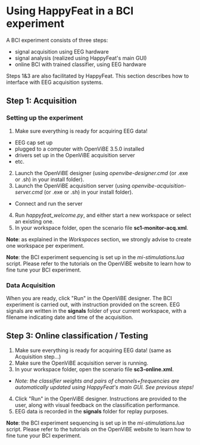 # Using HappyFeat in a BCI experiment

A BCI experiment consists of three steps:
- signal acquisition using EEG hardware
- signal analysis (realized using HappyFeat's main GUI)
- online BCI with trained classifier, using EEG hardware

Steps 1&3 are also facilitated by HappyFeat. This section describes how to interface with EEG acquisition systems.
 
## Step 1: Acquisition

### Setting up the experiment

1. Make sure everything is ready for acquiring EEG data! 
  - EEG cap set up
  - plugged to a computer with OpenViBE 3.5.0 installed
  - drivers set up in the OpenViBE acquisition server
  - etc.
2. Launch the OpenViBE designer (using *openvibe-designer.cmd* (or .exe or .sh) in your install folder).
3. Launch the OpenViBE acquisition server (using *openvibe-acquisition-server.cmd* (or .exe or .sh) in your install folder).
  - Connect and run the server  
4. Run *happyfeat_welcome.py*, and either start a new workspace or select an existing one.
5. In your workspace folder, open the scenario file **sc1-monitor-acq.xml**.

**Note**: as explained in the *Workspaces* section, we strongly advise to create one workspace per experiment.

**Note**: the BCI experiment sequencing is set up in the *mi-stimulations.lua* script. Please refer to the tutorials 
on the OpenViBE website to learn how to fine tune your BCI experiment.

### Data Acquisition

When you are ready, click "Run" in the OpenViBE designer. The BCI experiment is carried out, with instruction provided on the screen. 
EEG signals are written in the **signals** folder of your current workspace, with a filename indicating date and time of the acquisition.

## Step 3: Online classification / Testing

1. Make sure everything is ready for acquiring EEG data! (same as Acquisition step...)
2. Make sure the OpenViBE acquisition server is running.
3. In your workspace folder, open the scenario file **sc3-online.xml**.
  - *Note: the classifier weights and pairs of channels+frequencies are automatically updated using HappyFeat's main GUI. See previous steps!*
4. Click "Run" in the OpenViBE designer. Instructions are provided to the user, along with visual feedback on the classification performance.
5. EEG data is recorded in the **signals** folder for replay purposes.

**Note**: the BCI experiment sequencing is set up in the *mi-stimulations.lua* script. Please refer to the tutorials 
on the OpenViBE website to learn how to fine tune your BCI experiment.
